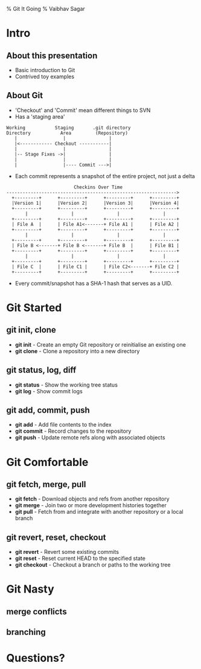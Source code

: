 % Git It Going
% Vaibhav Sagar

# Intro

## About this presentation

- Basic introduction to Git
- Contrived toy examples

## About Git

- 'Checkout' and 'Commit' mean different things to SVN
- Has a 'staging area'
```
Working           Staging       .git directory
Directory           Area         (Repository)
   |                 |                |
   |<------------ Checkout -----------|
   |                 |                |
   |-- Stage Fixes ->|                |
   |                 |                |
   |                 |---- Commit --->|
```
- Each commit represents a snapshot of the entire project, not just a delta
```
                         Checkins Over Time
--------------------------------------------------------------->
  +---------+      +---------+      +---------+      +---------+    
  |Version 1|      |Version 2|      |Version 3|      |Version 4|    
  +---------+      +---------+      +---------+      +---------+    
       |                |                |                |         
  +---------+      +---------+      +---------+      +---------+    
  | File A  |      | File A1<-------+ File A1 |      | File A2 |    
  +---------+      +---------+      +---------+      +---------+    
       |                |                |                |         
  +---------+      +---------+      +---------+      +---------+    
  | File B <-------+ File B <-------+ File B  |      | File B1 |    
  +---------+      +---------+      +---------+      +---------+    
       |                |                |                |         
  +---------+      +---------+      +---------+      +---------+    
  | File C  |      | File C1 |      | File C2<-------+ File C2 |    
  +---------+      +---------+      +---------+      +---------+    
```
- Every commit/snapshot has a SHA-1 hash that serves as a UID.

# Git Started

## git init, clone

- **git init** - Create an empty Git repository or reinitialise an existing one
- **git clone** - Clone a repository into a new directory

## git status, log, diff

- **git status** - Show the working tree status
- **git log** - Show commit logs

## git add, commit, push

- **git add** - Add file contents to the index
- **git commit** - Record changes to the repository
- **git push** - Update remote refs along with associated objects

# Git Comfortable

## git fetch, merge, pull

- **git fetch** - Download objects and refs from another repository
- **git merge** - Join two or more development histories together
- **git pull** - Fetch from and integrate with another repository or a local branch

## git revert, reset, checkout

- **git revert** - Revert some existing commits
- **git reset** - Reset current HEAD to the specified state
- **git checkout** - Checkout a branch or paths to the working tree

# Git Nasty

## merge conflicts

## branching

# Questions?
